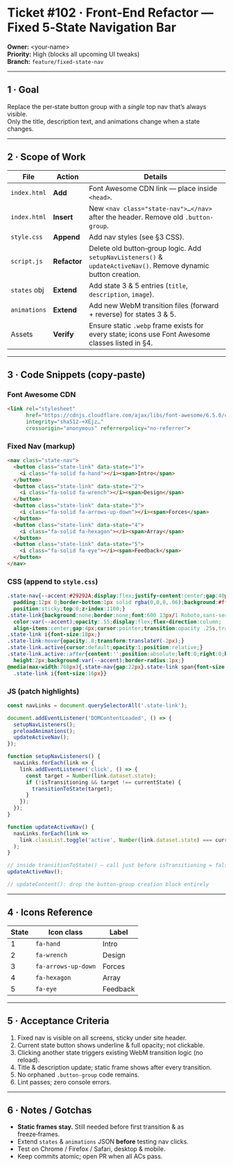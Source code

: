 
# Ticket #102 · Front‑End Refactor — **Fixed 5‑State Navigation Bar**

**Owner:** <your‑name>  
**Priority:** High (blocks all upcoming UI tweaks)  
**Branch:** `feature/fixed-state-nav`

---

## 1 · Goal  
Replace the per‑state button group with a *single* top nav that’s always visible.  
Only the title, description text, and animations change when a state changes.

---

## 2 · Scope of Work  

| File          | Action   | Details |
|---------------|----------|---------|
| `index.html`  | **Add**  | Font Awesome CDN link — place inside `<head>`. |
| `index.html`  | **Insert** | New `<nav class="state-nav">…</nav>` after the header. Remove old `.button-group`. |
| `style.css`   | **Append** | Add nav styles (see §3 CSS). |
| `script.js`   | **Refactor** | Delete old button‑group logic. Add `setupNavListeners()` & `updateActiveNav()`. Remove dynamic button creation. |
| `states` obj  | **Extend** | Add state 3 & 5 entries (`title`, `description`, `image`). |
| `animations`  | **Extend** | Add new WebM transition files (forward + reverse) for states 3 & 5. |
| Assets        | **Verify** | Ensure static `.webp` frame exists for every state; icons use Font Awesome classes listed in §4. |

---

## 3 · Code Snippets (copy‑paste)

### Font Awesome CDN
```html
<link rel="stylesheet"
      href="https://cdnjs.cloudflare.com/ajax/libs/font-awesome/6.5.0/css/all.min.css"
      integrity="sha512-+XEjz…"
      crossorigin="anonymous" referrerpolicy="no-referrer">
```

### Fixed Nav (markup)
```html
<nav class="state-nav">
  <button class="state-link" data-state="1">
    <i class="fa-solid fa-hand"></i><span>Intro</span>
  </button>
  <button class="state-link" data-state="2">
    <i class="fa-solid fa-wrench"></i><span>Design</span>
  </button>
  <button class="state-link" data-state="3">
    <i class="fa-solid fa-arrows-up-down"></i><span>Forces</span>
  </button>
  <button class="state-link" data-state="4">
    <i class="fa-solid fa-hexagon"></i><span>Array</span>
  </button>
  <button class="state-link" data-state="5">
    <i class="fa-solid fa-eye"></i><span>Feedback</span>
  </button>
</nav>
```

### CSS (append to `style.css`)
```css
.state-nav{--accent:#29292A;display:flex;justify-content:center;gap:40px;
  padding:12px 0;border-bottom:1px solid rgba(0,0,0,.06);background:#fff;
  position:sticky;top:0;z-index:1100;}
.state-link{background:none;border:none;font:600 13px/1 Roboto,sans-serif;
  color:var(--accent);opacity:.55;display:flex;flex-direction:column;
  align-items:center;gap:4px;cursor:pointer;transition:opacity .25s,transform .25s;}
.state-link i{font-size:18px;}
.state-link:hover{opacity:.8;transform:translateY(-2px);}
.state-link.active{cursor:default;opacity:1;position:relative;}
.state-link.active::after{content:'';position:absolute;left:0;right:0;bottom:-6px;
  height:2px;background:var(--accent);border-radius:1px;}
@media(max-width:768px){.state-nav{gap:22px}.state-link span{font-size:11px}
  .state-link i{font-size:16px}}
```

### JS (patch highlights)
```js
const navLinks = document.querySelectorAll('.state-link');

document.addEventListener('DOMContentLoaded', () => {
  setupNavListeners();
  preloadAnimations();
  updateActiveNav();
});

function setupNavListeners() {
  navLinks.forEach(link => {
    link.addEventListener('click', () => {
      const target = Number(link.dataset.state);
      if (!isTransitioning && target !== currentState) {
        transitionToState(target);
      }
    });
  });
}

function updateActiveNav() {
  navLinks.forEach(link =>
    link.classList.toggle('active', Number(link.dataset.state) === currentState)
  );
}

// inside transitionToState() — call just before isTransitioning = false;
updateActiveNav();

// updateContent(): drop the button‑group creation block entirely
```

---

## 4 · Icons Reference  

| State | Icon class | Label    |
|-------|------------|----------|
| 1     | `fa-hand`              | Intro     |
| 2     | `fa-wrench`            | Design    |
| 3     | `fa-arrows-up-down`    | Forces    |
| 4     | `fa-hexagon`           | Array     |
| 5     | `fa-eye`               | Feedback  |

---

## 5 · Acceptance Criteria  

1. Fixed nav is visible on all screens, sticky under site header.  
2. Current state button shows underline & full opacity; not clickable.  
3. Clicking another state triggers existing WebM transition logic (no reload).  
4. Title & description update; static frame shows after every transition.  
5. No orphaned `.button-group` code remains.  
6. Lint passes; zero console errors.

---

## 6 · Notes / Gotchas  

* **Static frames stay.** Still needed before first transition & as freeze‑frames.  
* Extend `states` & `animations` JSON **before** testing nav clicks.  
* Test on Chrome / Firefox / Safari, desktop & mobile.  
* Keep commits atomic; open PR when all ACs pass.
